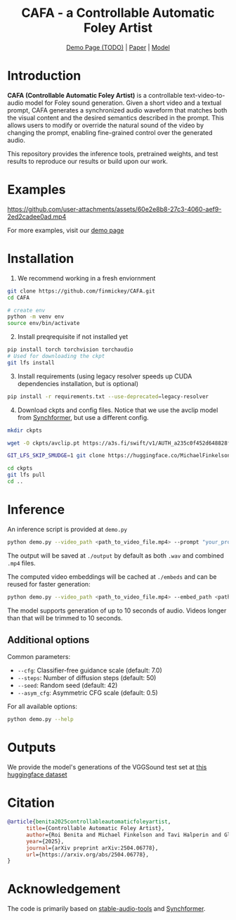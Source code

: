 <div align="center">

# CAFA - a Controllable Automatic Foley Artist

[Demo Page (TODO)](TODO) |
[Paper](https://arxiv.org/abs/2504.06778) |
[Model](https://huggingface.co/MichaelFinkelson/CAFA-avclip)

</div>

# Introduction

**CAFA (Controllable Automatic Foley Artist)** is a controllable text-video-to-audio model for Foley sound generation. Given a short video and a textual prompt, CAFA generates a synchronized audio waveform that matches both the visual content and the desired semantics described in the prompt. This allows users to modify or override the natural sound of the video by changing the prompt, enabling fine-grained control over the generated audio.

This repository provides the inference tools, pretrained weights, and test results to reproduce our results or build upon our work.
# Examples
https://github.com/user-attachments/assets/60e2e8b8-27c3-4060-aef9-2ed2cadee0ad.mp4

For more examples, visit our [demo page](TODO)
# Installation
1. We recommend working in a fresh enviornment
```bash
git clone https://github.com/finmickey/CAFA.git
cd CAFA

# create env
python -m venv env
source env/bin/activate
```
2. Install preqrequisite if not installed yet
```bash
pip install torch torchvision torchaudio
# Used for downloading the ckpt
git lfs install
``` 
3. Install requirements (using legacy resolver speeds up CUDA dependencies installation, but is optional)
```bash
pip install -r requirements.txt --use-deprecated=legacy-resolver
``` 
4. Download ckpts and config files. Notice that we use the avclip model from [Synchformer](https://github.com/v-iashin/Synchformer), but use a different config.
```bash
mkdir ckpts

wget -O ckpts/avclip.pt https://a3s.fi/swift/v1/AUTH_a235c0f452d648828f745589cde1219a/sync/sync_models/24-01-04T16-39-21/24-01-04T16-39-21.pt

GIT_LFS_SKIP_SMUDGE=1 git clone https://huggingface.co/MichaelFinkelson/CAFA-avclip ckpts/

cd ckpts
git lfs pull
cd ..
``` 
# Inference
An inference script is provided at `demo.py`
```bash
python demo.py --video_path <path_to_video_file.mp4> --prompt "your_prompt"
``` 
The output will be saved at `./output` by default as both `.wav` and combined `.mp4` files.

The computed video embeddings will be cached at `./embeds` and can be reused for faster generation:
```bash
python demo.py --video_path <path_to_video_file.mp4> --embed_path <path_to_embedding_file.npy> --prompt "your_prompt"
``` 

The model supports generation of up to 10 seconds of audio. Videos longer than that will be trimmed to 10 seconds.

## Additional options
Common parameters:
- `--cfg`: Classifier-free guidance scale (default: 7.0)
- `--steps`: Number of diffusion steps (default: 50)
- `--seed`: Random seed (default: 42)
- `--asym_cfg`: Asymmetric CFG scale (default: 0.5)

For all available options:
```bash
python demo.py --help
```
# Outputs
We provide the model's generations of the VGGSound test set at [this huggingface dataset]()
# Citation
```bibtex
@article{benita2025controllableautomaticfoleyartist,
      title={Controllable Automatic Foley Artist}, 
      author={Roi Benita and Michael Finkelson and Tavi Halperin and Gleb Sterkin and Yossi Adi},
      year={2025},
      journal={arXiv preprint arXiv:2504.06778},
      url={https://arxiv.org/abs/2504.06778}, 
}
```
# Acknowledgement
The code is primarily based on [stable-audio-tools](https://github.com/Stability-AI/stable-audio-tools) and [Synchformer](https://github.com/v-iashin/Synchformer).
